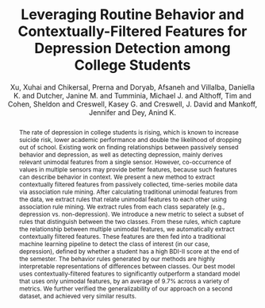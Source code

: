 ---
abstract: The rate of depression in college students is rising, which is known to
  increase suicide risk, lower academic performance and double the likelihood of dropping
  out of school. Existing work on finding relationships between passively sensed behavior
  and depression, as well as detecting depression, mainly derives relevant unimodal
  features from a single sensor. However, co-occurrence of values in multiple sensors
  may provide better features, because such features can describe behavior in context.
  We present a new method to extract contextually filtered features from passively
  collected, time-series mobile data via association rule mining. After calculating
  traditional unimodal features from the data, we extract rules that relate unimodal
  features to each other using association rule mining. We extract rules from each
  class separately (e.g., depression vs. non-depression). We introduce a new metric
  to select a subset of rules that distinguish between the two classes. From these
  rules, which capture the relationship between multiple unimodal features, we automatically
  extract contextually filtered features. These features are then fed into a traditional
  machine learning pipeline to detect the class of interest (in our case, depression),
  defined by whether a student has a high BDI-II score at the end of the semester.
  The behavior rules generated by our methods are highly interpretable representations
  of differences between classes. Our best model uses contextually-filtered features
  to significantly outperform a standard model that uses only unimodal features, by
  an average of 9.7% across a variety of metrics. We further verified the generalizability
  of our approach on a second dataset, and achieved very similar results.
address: New York, NY, USA
articleno: '116'
author: Xu, Xuhai and Chikersal, Prerna and Doryab, Afsaneh and Villalba, Daniella
  K. and Dutcher, Janine M. and Tumminia, Michael J. and Althoff, Tim and Cohen, Sheldon
  and Creswell, Kasey G. and Creswell, J. David and Mankoff, Jennifer and Dey, Anind
  K.
description: ''
doi: 10.1145/3351274
highlight: 0
issue_date: September 2019
journal: IMWUT
keywords: Passive sensing, Depression detection, Behavior mining, Association rule
  mining
month: September
number: '3'
numpages: '33'
pdf: xuleveraging2019.pdf
publisher: Association for Computing Machinery
thumbnail: xuleveraging2019.png
title: Leveraging Routine Behavior and Contextually-Filtered Features for Depression
  Detection among College Students
url: https://doi.org/10.1145/3351274
volume: '3'
year: '2019'
---